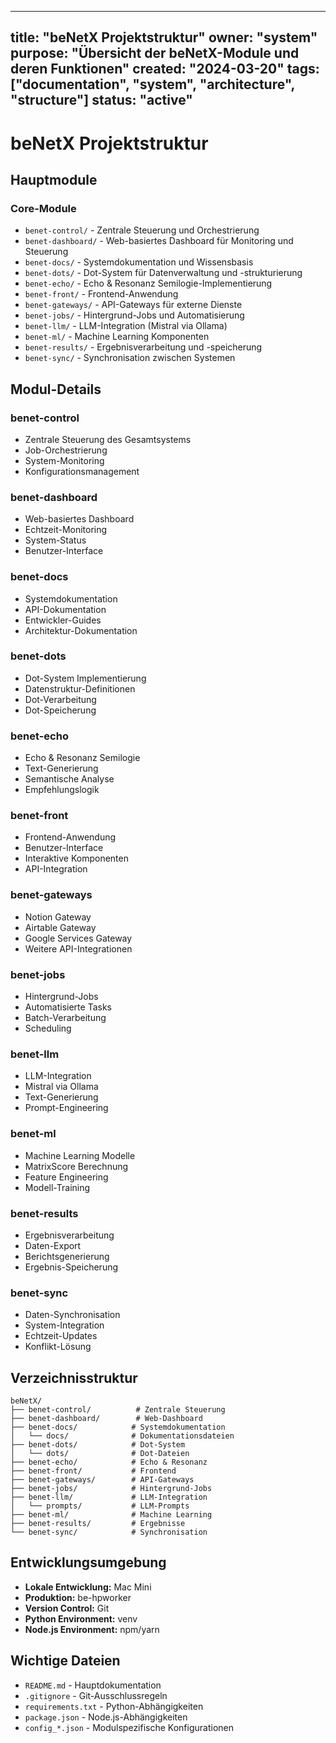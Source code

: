 <!-- SPDX-License-Identifier: LicenseRef-SinnZeit-1.0 -->
<!-- Copyright © 2025 beNetX – Moritz Oliver Benatzky et al. -->

---
title: "beNetX Projektstruktur"
owner: "system"
purpose: "Übersicht der beNetX-Module und deren Funktionen"
created: "2024-03-20"
tags: ["documentation", "system", "architecture", "structure"]
status: "active"
---

# beNetX Projektstruktur

## Hauptmodule

### Core-Module
- `benet-control/` - Zentrale Steuerung und Orchestrierung
- `benet-dashboard/` - Web-basiertes Dashboard für Monitoring und Steuerung
- `benet-docs/` - Systemdokumentation und Wissensbasis
- `benet-dots/` - Dot-System für Datenverwaltung und -strukturierung
- `benet-echo/` - Echo & Resonanz Semilogie-Implementierung
- `benet-front/` - Frontend-Anwendung
- `benet-gateways/` - API-Gateways für externe Dienste
- `benet-jobs/` - Hintergrund-Jobs und Automatisierung
- `benet-llm/` - LLM-Integration (Mistral via Ollama)
- `benet-ml/` - Machine Learning Komponenten
- `benet-results/` - Ergebnisverarbeitung und -speicherung
- `benet-sync/` - Synchronisation zwischen Systemen

## Modul-Details

### benet-control
- Zentrale Steuerung des Gesamtsystems
- Job-Orchestrierung
- System-Monitoring
- Konfigurationsmanagement

### benet-dashboard
- Web-basiertes Dashboard
- Echtzeit-Monitoring
- System-Status
- Benutzer-Interface

### benet-docs
- Systemdokumentation
- API-Dokumentation
- Entwickler-Guides
- Architektur-Dokumentation

### benet-dots
- Dot-System Implementierung
- Datenstruktur-Definitionen
- Dot-Verarbeitung
- Dot-Speicherung

### benet-echo
- Echo & Resonanz Semilogie
- Text-Generierung
- Semantische Analyse
- Empfehlungslogik

### benet-front
- Frontend-Anwendung
- Benutzer-Interface
- Interaktive Komponenten
- API-Integration

### benet-gateways
- Notion Gateway
- Airtable Gateway
- Google Services Gateway
- Weitere API-Integrationen

### benet-jobs
- Hintergrund-Jobs
- Automatisierte Tasks
- Batch-Verarbeitung
- Scheduling

### benet-llm
- LLM-Integration
- Mistral via Ollama
- Text-Generierung
- Prompt-Engineering

### benet-ml
- Machine Learning Modelle
- MatrixScore Berechnung
- Feature Engineering
- Modell-Training

### benet-results
- Ergebnisverarbeitung
- Daten-Export
- Berichtsgenerierung
- Ergebnis-Speicherung

### benet-sync
- Daten-Synchronisation
- System-Integration
- Echtzeit-Updates
- Konflikt-Lösung

## Verzeichnisstruktur

```
beNetX/
├── benet-control/          # Zentrale Steuerung
├── benet-dashboard/        # Web-Dashboard
├── benet-docs/            # Systemdokumentation
│   └── docs/              # Dokumentationsdateien
├── benet-dots/            # Dot-System
│   └── dots/              # Dot-Dateien
├── benet-echo/            # Echo & Resonanz
├── benet-front/           # Frontend
├── benet-gateways/        # API-Gateways
├── benet-jobs/            # Hintergrund-Jobs
├── benet-llm/             # LLM-Integration
│   └── prompts/           # LLM-Prompts
├── benet-ml/              # Machine Learning
├── benet-results/         # Ergebnisse
└── benet-sync/            # Synchronisation
```

## Entwicklungsumgebung

- **Lokale Entwicklung:** Mac Mini
- **Produktion:** be-hpworker
- **Version Control:** Git
- **Python Environment:** venv
- **Node.js Environment:** npm/yarn

## Wichtige Dateien

- `README.md` - Hauptdokumentation
- `.gitignore` - Git-Ausschlussregeln
- `requirements.txt` - Python-Abhängigkeiten
- `package.json` - Node.js-Abhängigkeiten
- `config_*.json` - Modulspezifische Konfigurationen 